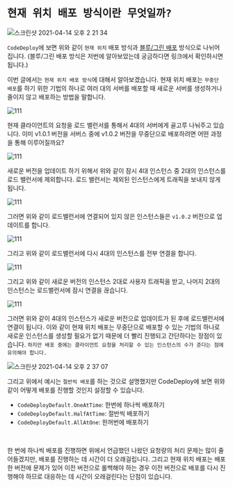 # `현재 위치 배포 방식이란 무엇일까?`

![스크린샷 2021-04-14 오후 2 21 34](https://user-images.githubusercontent.com/45676906/114658425-bb370880-9d2c-11eb-8022-bc346b043a7a.png)

`CodeDeploy`에 보면 위와 같이 `현재 위치` 배포 방식과 [블루/그린 배포](https://devlog-wjdrbs96.tistory.com/300) 방식으로 나뉘어 집니다. (블루/그린 배포 방식은 저번에 알아보았는데 궁금하다면 링크에서 확인하시면 됩니다.)

이번 글에서는 `현재 위치 배포 방식`에 대해서 알아보겠습니다. 현재 위치 배포는 `무중단 배포`를 하기 위한 기법의 하나로 여러 대의 서버를 배포할 때 새로운 서버를 생성하거나 줄이지 않고 배포하는 방법을 말합니다.  

![111](https://user-images.githubusercontent.com/45676906/114658657-2da7e880-9d2d-11eb-9b0e-13292498cd7e.png)

현재 클라이언트의 요청을 로드 밸런서를 통해서 4대의 서버에게 골고루 나눠주고 있습니다. 이미 v1.0.1 버전을 서버스 중에 v1.0.2 버전을 무중단으로 배포하려면 어떤 과정을 통해 이루어질까요?

![111](https://user-images.githubusercontent.com/45676906/114658958-a8710380-9d2d-11eb-8f57-779363bd61d7.png)

새로운 버전을 업데이트 하기 위해서 위와 같이 잠시 4대 인스턴스 중 2대의 인스턴스를 로드 밸런서에 제외합니다. 로드 밸런서는 제외된 인스턴스에게 트래픽을 보내지 않게 됩니다. 

![111](https://user-images.githubusercontent.com/45676906/114659123-f554da00-9d2d-11eb-9555-e33c87822ab2.png)

그러면 위와 같이 로드밸런서에 연결되어 있지 않은 인스턴스들은 `v1.0.2` 버전으로 업데이트를 합니다. 

![111](https://user-images.githubusercontent.com/45676906/114659261-3c42cf80-9d2e-11eb-99aa-b94dacf7592c.png)

그리고 위와 같이 로드밸런서에 다시 4대의 인스턴스를 전부 연결을 합니다.

![111](https://user-images.githubusercontent.com/45676906/114659345-65636000-9d2e-11eb-8bba-b72ab4de3fb0.png)

그리고 위와 같이 새로운 버전의 인스턴스 2대로 사용자 트래픽을 받고, 나머지 2대의 인스턴스는 로드밸런서에 잠시 연결을 끊습니다. 

![111](https://user-images.githubusercontent.com/45676906/114659425-8d52c380-9d2e-11eb-9b9a-75d83ae17244.png)

그러면 위와 같이 4대의 인스턴스가 새로운 버전으로 업데이트가 된 후에 로드밸런서에 연결이 됩니다. 이와 같이 현재 위치 배포는 무중단으로 배포할 수 있는 기법의 하나로 새로운 인스턴스를 생성할 필요가 없기 때문에 더 빨리 진행되고 간단하다는 장점이 있습니다. 
`하지만 배포 중에는 클라이언트 요청을 처리할 수 있는 인스턴스의 수가 준다는 점에 유의해야 합니다.`

![스크린샷 2021-04-14 오후 2 37 07](https://user-images.githubusercontent.com/45676906/114659694-06521b00-9d2f-11eb-9b2e-56002da8dc69.png)

그리고 위에서 예시는 `절반씩 배포`를 하는 것으로 설명했지만 CodeDeploy에 보면 위와 같이 어떻게 배포를 진행할 것인지 설정할 수 있습니다. 

- `CodeDeployDefault.OneAtTime`: 한번에 하나씩 배포하기
- `CodeDeployDefault.HalfAtTime`: 절반씩 배포하기
- `CodeDeployDefault.AllAtOne`: 한꺼번에 배포하기

<br>

한 번에 하나씩 배포를 진행하면 위에서 언급했던 나왔던 요청량의 처리 문제는 많이 줄어들겠지만, 배포를 진행하는 데 시간이 더 오래걸립니다. 그리고 현재 위치 배포는 배포한 버전에 문제가 있어 이전 버전으로 롤백해야 하는 경우 이전 버전으로 배포를 다시 진행해야 하므로 대응하는 데 시간이 오래걸린다는 단점이 있습니다.  